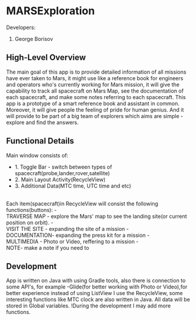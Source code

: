 # MARSExploration 

 Developers:

1. George Borisov
<h2>High-Level Overview</h2>
The main goal of this app is to provide detailed information of all missions have ever taken to Mars,
 it might use like a reference book for engineers and operators who's currently working for Mars mission, it will give the capability to track all spacecraft on Mars Map, see the documentation of each spacecraft, and make some notes referring to each spacecraft.  This app is a prototype of a smart reference book and assistant in common. Moreover,
it will give people the feeling of pride for human genius. And it will provide to be part of a big team of explorers which aims are simple - explore and find the answers.

<h2>Functional Details</h2>
Main window consists of:
<ul>
    <li>1. Toggle Bar - switch between types of spacecraft(probe,lander,rover,satellite)</li>
    <li>2. Main Layout Activity(RecycleView)</li>
    <li>3. Additional Data(MTC time, UTC time and etc)</li>
</ul>
<br>
Each item(spacecraft)in RecycleView will consist the following functions(buttons):
-<br> TRAVERSE MAP - explore the Mars' map to see the landing site(or current position on orbit).
-<br>VISIT THE SITE - expanding the site of a mission
-<br> DOCUMENTATION- expanding the press kit for a mission
-<br> MULTIMEDIA - Photo or Video, reffering to a mission
-<br> NOTE- make a note if you need to
<h2>Development</h2>
App is written on Java with using Gradle tools, also there is connection to some API's, for example -Glide(for better working with Photo or Video),for better experience instead of using ListView I use the RecycleView, some interesting functions like MTC clock are also written in Java. All data will be stored in Global variables.
!During the development I may add more functions.
